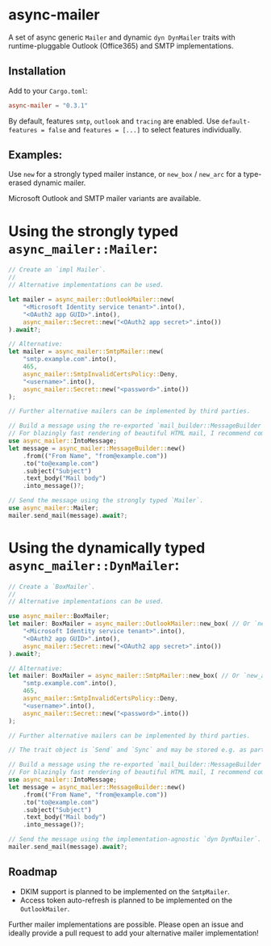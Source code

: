 # async-mailer
A set of async generic `Mailer` and dynamic `dyn DynMailer` traits with runtime-pluggable Outlook (Office365) and SMTP implementations.

## Installation

Add to your `Cargo.toml`:

```toml
async-mailer = "0.3.1"
```

By default, features `smtp`, `outlook` and `tracing` are enabled.
Use `default-features = false` and `features = [...]` to select features individually.

## Examples:

Use `new` for a strongly typed mailer instance,
or `new_box` / `new_arc` for a type-erased dynamic mailer.

Microsoft Outlook and SMTP mailer variants are available.

# Using the strongly typed `async_mailer::Mailer`:

```rust
// Create an `impl Mailer`.
//
// Alternative implementations can be used.

let mailer = async_mailer::OutlookMailer::new(
    "<Microsoft Identity service tenant>".into(),
    "<OAuth2 app GUID>".into(),
    async_mailer::Secret::new("<OAuth2 app secret>".into())
).await?;

// Alternative:
let mailer = async_mailer::SmtpMailer::new(
    "smtp.example.com".into(),
    465,
    async_mailer::SmtpInvalidCertsPolicy::Deny,
    "<username>".into(),
    async_mailer::Secret::new("<password>".into())
);

// Further alternative mailers can be implemented by third parties.

// Build a message using the re-exported `mail_builder::MessageBuilder'.
// For blazingly fast rendering of beautiful HTML mail, I recommend combining `askama` with `mrml`.
use async_mailer::IntoMessage;
let message = async_mailer::MessageBuilder::new()
    .from(("From Name", "from@example.com"))
    .to("to@example.com")
    .subject("Subject")
    .text_body("Mail body")
    .into_message()?;

// Send the message using the strongly typed `Mailer`.
use async_mailer::Mailer;
mailer.send_mail(message).await?;
```

# Using the dynamically typed `async_mailer::DynMailer`:

```rust
// Create a `BoxMailer`.
//
// Alternative implementations can be used.

use async_mailer::BoxMailer;
let mailer: BoxMailer = async_mailer::OutlookMailer::new_box( // Or `new_arc` to use in e.g. globally shared server state.
    "<Microsoft Identity service tenant>".into(),
    "<OAuth2 app GUID>".into(),
    async_mailer::Secret::new("<OAuth2 app secret>".into())
).await?;

// Alternative:
let mailer: BoxMailer = async_mailer::SmtpMailer::new_box( // Or `new_arc` to use in e.g. globally shared server state.
    "smtp.example.com".into(),
    465,
    async_mailer::SmtpInvalidCertsPolicy::Deny,
    "<username>".into(),
    async_mailer::Secret::new("<password>".into())
);

// Further alternative mailers can be implemented by third parties.

// The trait object is `Send` and `Sync` and may be stored e.g. as part of your server state.

// Build a message using the re-exported `mail_builder::MessageBuilder'.
// For blazingly fast rendering of beautiful HTML mail, I recommend combining `askama` with `mrml`.
use async_mailer::IntoMessage;
let message = async_mailer::MessageBuilder::new()
    .from(("From Name", "from@example.com"))
    .to("to@example.com")
    .subject("Subject")
    .text_body("Mail body")
    .into_message()?;

// Send the message using the implementation-agnostic `dyn DynMailer`.
mailer.send_mail(message).await?;
```

## Roadmap

- DKIM support is planned to be implemented on the `SmtpMailer`.
- Access token auto-refresh is planned to be implemented on the `OutlookMailer`.

Further mailer implementations are possible. Please open an issue and ideally provide a pull request to add your alternative mailer implementation!
